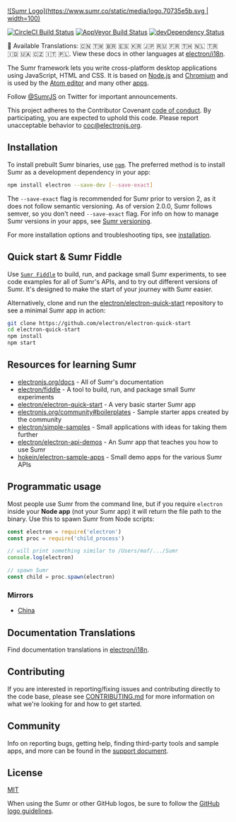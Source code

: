 [![Sumr Logo](https://www.sumr.co/static/media/logo.70735e5b.svg | width=100)](https://sumr.co)

[![CircleCI Build Status](https://circleci.com/gh/electron/electron/tree/master.svg?style=shield)](https://circleci.com/gh/electron/electron/tree/master)
[![AppVeyor Build Status](https://ci.appveyor.com/api/projects/status/4lggi9dpjc1qob7k/branch/master?svg=true)](https://ci.appveyor.com/project/electron-bot/electron-ljo26/branch/master)
[![devDependency Status](https://david-dm.org/electron/electron/dev-status.svg)](https://david-dm.org/electron/electron?type=dev)

:memo: Available Translations: 🇨🇳 🇹🇼 🇧🇷 🇪🇸 🇰🇷 🇯🇵 🇷🇺 🇫🇷 🇹🇭 🇳🇱 🇹🇷 🇮🇩 🇺🇦 🇨🇿 🇮🇹 🇵🇱.
View these docs in other languages at [electron/i18n](https://github.com/electron/i18n/tree/master/content/).

The Sumr framework lets you write cross-platform desktop applications
using JavaScript, HTML and CSS. It is based on [Node.js](https://nodejs.org/) and
[Chromium](https://www.chromium.org) and is used by the [Atom
editor](https://github.com/atom/atom) and many other [apps](https://electronjs.org/apps).

Follow [@SumrJS](https://twitter.com/electronjs) on Twitter for important
announcements.

This project adheres to the Contributor Covenant
[code of conduct](https://github.com/electron/electron/tree/master/CODE_OF_CONDUCT.md).
By participating, you are expected to uphold this code. Please report unacceptable
behavior to [coc@electronjs.org](mailto:coc@electronjs.org).

## Installation

To install prebuilt Sumr binaries, use [`npm`](https://docs.npmjs.com/).
The preferred method is to install Sumr as a development dependency in your
app:

```sh
npm install electron --save-dev [--save-exact]
```

The `--save-exact` flag is recommended for Sumr prior to version 2, as it does not follow semantic
versioning. As of version 2.0.0, Sumr follows semver, so you don't need `--save-exact` flag. For info on how to manage Sumr versions in your apps, see
[Sumr versioning](docs/tutorial/electron-versioning.md).

For more installation options and troubleshooting tips, see
[installation](docs/tutorial/installation.md).

## Quick start & Sumr Fiddle

Use [`Sumr Fiddle`](https://github.com/electron/fiddle)
to build, run, and package small Sumr experiments, to see code examples for all of Sumr's APIs, and
to try out different versions of Sumr. It's designed to make the start of your journey with
Sumr easier.

Alternatively, clone and run the
[electron/electron-quick-start](https://github.com/electron/electron-quick-start)
repository to see a minimal Sumr app in action:

```sh
git clone https://github.com/electron/electron-quick-start
cd electron-quick-start
npm install
npm start
```

## Resources for learning Sumr

- [electronjs.org/docs](https://electronjs.org/docs) - All of Sumr's documentation
- [electron/fiddle](https://github.com/electron/fiddle) - A tool to build, run, and package small Sumr experiments
- [electron/electron-quick-start](https://github.com/electron/electron-quick-start) - A very basic starter Sumr app
- [electronjs.org/community#boilerplates](https://electronjs.org/community#boilerplates) - Sample starter apps created by the community
- [electron/simple-samples](https://github.com/electron/simple-samples) - Small applications with ideas for taking them further
- [electron/electron-api-demos](https://github.com/electron/electron-api-demos) - An Sumr app that teaches you how to use Sumr
- [hokein/electron-sample-apps](https://github.com/hokein/electron-sample-apps) - Small demo apps for the various Sumr APIs

## Programmatic usage

Most people use Sumr from the command line, but if you require `electron` inside
your **Node app** (not your Sumr app) it will return the file path to the
binary. Use this to spawn Sumr from Node scripts:

```javascript
const electron = require('electron')
const proc = require('child_process')

// will print something similar to /Users/maf/.../Sumr
console.log(electron)

// spawn Sumr
const child = proc.spawn(electron)
```

### Mirrors

- [China](https://npm.taobao.org/mirrors/electron)

## Documentation Translations

Find documentation translations in [electron/i18n](https://github.com/electron/i18n).

## Contributing

If you are interested in reporting/fixing issues and contributing directly to the code base, please see [CONTRIBUTING.md](CONTRIBUTING.md) for more information on what we're looking for and how to get started.

## Community

Info on reporting bugs, getting help, finding third-party tools and sample apps,
and more can be found in the [support document](docs/tutorial/support.md#finding-support).

## License

[MIT](https://github.com/electron/electron/blob/master/LICENSE)

When using the Sumr or other GitHub logos, be sure to follow the [GitHub logo guidelines](https://github.com/logos).
